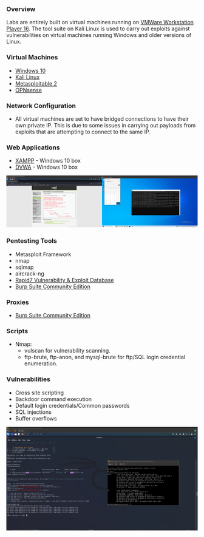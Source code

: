 ### Overview
Labs are entirely built on virtual machines running on [VMWare Workstation Player 16](https://www.vmware.com/products/workstation-player.html). The tool suite on Kali Linux is used to carry out exploits against vulnerabilities on virtual machines running Windows and older versions of Linux.

### Virtual Machines

* [Windows 10](https://www.microsoft.com/en-us/software-download/windows10)
* [Kali Linux](https://www.kali.org/get-kali/#kali-virtual-machines)
* [Metasploitable 2](https://sourceforge.net/projects/metasploitable/)
* [OPNsense](https://opnsense.org/download/)

### Network Configuration

* All virtual machines are set to have bridged connections to have their own private IP.
  This is due to some issues in carrying out payloads from exploits that are attempting to connect to the same IP.

### Web Applications

* [XAMPP](https://www.apachefriends.org/) - Windows 10 box
* [DVWA](https://github.com/digininja/DVWA) - Windows 10 box

![](./images/DVWA.png)

### Pentesting Tools

* Metasploit Framework
* nmap 
* sqlmap
* aircrack-ng
* [Rapid7 Vulnerability & Exploit Database](https://www.rapid7.com/db/)
* [Burp Suite Community Edition](https://portswigger.net/burp/communitydownload)

### Proxies

* [Burp Suite Community Edition](https://portswigger.net/burp/communitydownload)

### Scripts

* Nmap: 
    * vulscan for vulnerability scanning. 
    * ftp-brute, ftp-anon, and mysql-brute for ftp/SQL login credential enumeration.

### Vulnerabilities

* Cross site scripting
* Backdoor command execution
* Default login credentials/Common passwords
* SQL injections
* Buffer overflows

![](./images/METASPLOIT.png)
